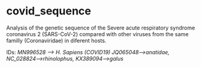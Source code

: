 # covid_sequence

Analysis of the genetic sequence of the Severe acute respiratory syndrome coronavirus 2 (SARS-CoV-2) compared with other viruses from the same familly (Coronaviridae) in diferent hosts.

IDs:
*MN996528 --> H. Sapiens (COVID19)* 
*JQ065048-->anatidae, NC_028824-->rhinolophus, KX389094-->galus*
